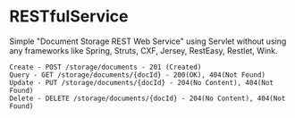 RESTfulService
==============
Simple "Document Storage REST Web Service" using Servlet without using any frameworks like Spring, Struts, CXF, Jersey, RestEasy, Restlet, Wink.


	Create - POST /storage/documents - 201 (Created)
	Query - GET /storage/documents/{docId} - 200(OK), 404(Not Found)
	Update - PUT /storage/documents/{docId} - 204(No Content), 404(Not Found)
	Delete - DELETE /storage/documents/{docId} - 204(No Content), 404(Not Found)

